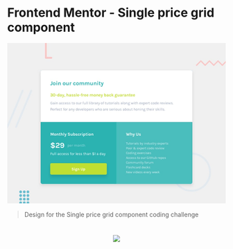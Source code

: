 # Frontend Mentor - Single price grid component

![Design for the Single price grid component coding challenge](./assets/design/desktop-preview.jpg)

> Design for the Single price grid component coding challenge

<h1>

<h3 align="center">
      <a href="https://davidsonmarra.github.io/Single-price-grid-component/">
        <img  src="https://img.shields.io/badge/-ACCESS%20THE%20PROJECT-1100FF?&style=for-the-badge&logoColor=fff"/>
      </a>
</h3>